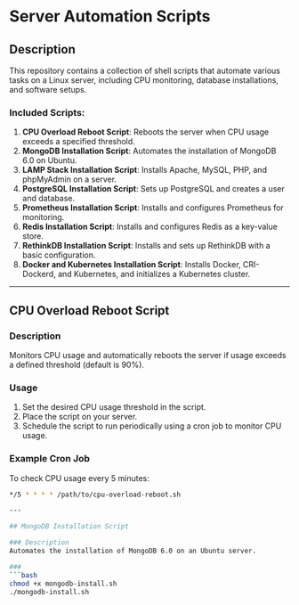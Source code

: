 # Server Automation Scripts

## Description

This repository contains a collection of shell scripts that automate various tasks on a Linux server, including CPU monitoring, database installations, and software setups.

### Included Scripts:
1. **CPU Overload Reboot Script**: Reboots the server when CPU usage exceeds a specified threshold.
2. **MongoDB Installation Script**: Automates the installation of MongoDB 6.0 on Ubuntu.
3. **LAMP Stack Installation Script**: Installs Apache, MySQL, PHP, and phpMyAdmin on a server.
4. **PostgreSQL Installation Script**: Sets up PostgreSQL and creates a user and database.
5. **Prometheus Installation Script**: Installs and configures Prometheus for monitoring.
6. **Redis Installation Script**: Installs and configures Redis as a key-value store.
7. **RethinkDB Installation Script**: Installs and sets up RethinkDB with a basic configuration.
8. **Docker and Kubernetes Installation Script**: Installs Docker, CRI-Dockerd, and Kubernetes, and initializes a Kubernetes cluster.

---

## CPU Overload Reboot Script

### Description
Monitors CPU usage and automatically reboots the server if usage exceeds a defined threshold (default is 90%).

### Usage
1. Set the desired CPU usage threshold in the script.
2. Place the script on your server.
3. Schedule the script to run periodically using a cron job to monitor CPU usage.

### Example Cron Job
To check CPU usage every 5 minutes:

```bash
*/5 * * * * /path/to/cpu-overload-reboot.sh

---

## MongoDB Installation Script

### Description
Automates the installation of MongoDB 6.0 on an Ubuntu server.

###
```bash
chmod +x mongodb-install.sh
./mongodb-install.sh
